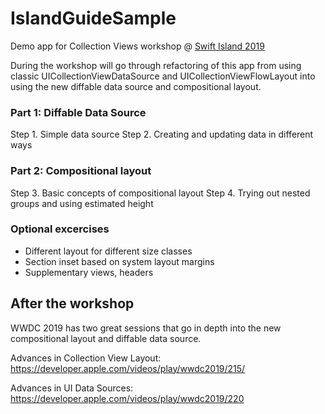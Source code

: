 # IslandGuideSample
Demo app for Collection Views workshop @ [Swift Island 2019](https://swiftisland.nl)

During the workshop will go through refactoring of this app from using
classic UICollectionViewDataSource and UICollectionViewFlowLayout
into using the new diffable data source and compositional layout.

### Part 1: Diffable Data Source

Step 1. Simple data source
Step 2. Creating and updating data in different ways

### Part 2: Compositional layout

Step 3. Basic concepts of compositional layout
Step 4. Trying out nested groups and using estimated height

### Optional excercises 

- Different layout for different size classes
- Section inset based on system layout margins
- Supplementary views, headers


## After the workshop

WWDC 2019 has two great sessions that go in depth into the new compositional layout and diffable data source.

Advances in Collection View Layout: https://developer.apple.com/videos/play/wwdc2019/215/

Advances in UI Data Sources: https://developer.apple.com/videos/play/wwdc2019/220
